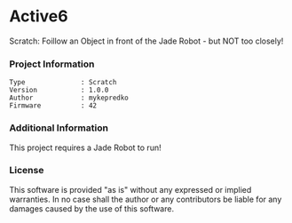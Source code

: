 Active6
================

Scratch: Foillow an Object in front of the Jade Robot - but NOT too closely!

### Project Information
```
Type              : Scratch
Version           : 1.0.0
Author            : mykepredko
Firmware          : 42
```

### Additional Information
This project requires a Jade Robot to run!

### License
This software is provided "as is" without any expressed or implied warranties.  In no case shall the author or any contributors be liable for any damages caused by the use of this software.

